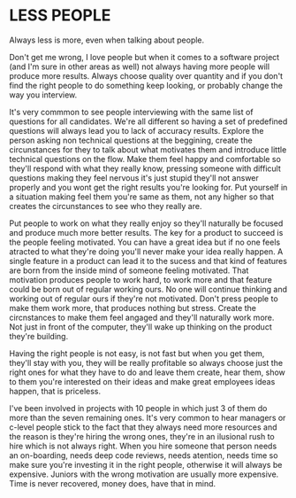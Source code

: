# LESS PEOPLE
Always less is more, even when talking about people.

Don't get me wrong, I love people but when it comes to a software project (and I'm sure in other areas as well) not always having more people will produce more results. Always choose quality over quantity and if you don't find the right people to do something keep looking, or probably change the way you interview.

It's very commmon to see people interviewing with the same list of questions for all candidates. We're all different so having a set of predefined questions will always lead you to lack of accuracy results. Explore the person asking non technical questions at the beggining, create the circunstances for they to talk about what motivates them and introduce little technical questions on the flow. Make them feel happy and comfortable so they'll respond with what they really know, pressing someone with difficult questions making they feel nervous it's just stupid they'll not answer properly and you wont get the right results you're looking for. Put yourself in a situation making feel them you're same as them, not any higher so that creates the circunstances to see who they really are.

Put people to work on what they really enjoy so they'll naturally be focused and produce much more better results. The key for a product to succeed is the people feeling motivated. You can have a great idea but if no one feels atracted to what they're doing you'll never make your idea really happen. A single feature in a product can lead it to the sucess and that kind of features are born from the inside mind of someone feeling motivated. That motivation produces people to work hard, to work more and that feature could be born out of regular working ours. No one will continue thinking and working out of regular ours if they're not motivated. Don't press people to make them work more, that produces nothing but stress. Create the circnstances to make them feel angaged and they'll naturally work more. Not just in front of the computer, they'll wake up thinking on the product they're building.

Having the right people is not easy, is not fast but when you get them, they'll stay with you, they will be really profitable so always choose just the right ones for what they have to do and leave them create, hear them, show to them you're interested on their ideas and make great employees ideas happen, that is priceless.

I've been involved in projects with 10 people in which just 3 of them do more than the seven remaining ones. It's 
very common to hear managers or c-level people stick to the fact that they always need more resources and the reason is they're hiring the wrong ones, they're in an ilusional rush to hire which is not always right. When you hire someone that person needs an on-boarding, needs deep code reviews, needs atention, needs time so make sure you're investing it in the right people, otherwise it will always be expensive. Juniors with the wrong motivation are usually more expensive. Time is never recovered, money does, have that in mind.



